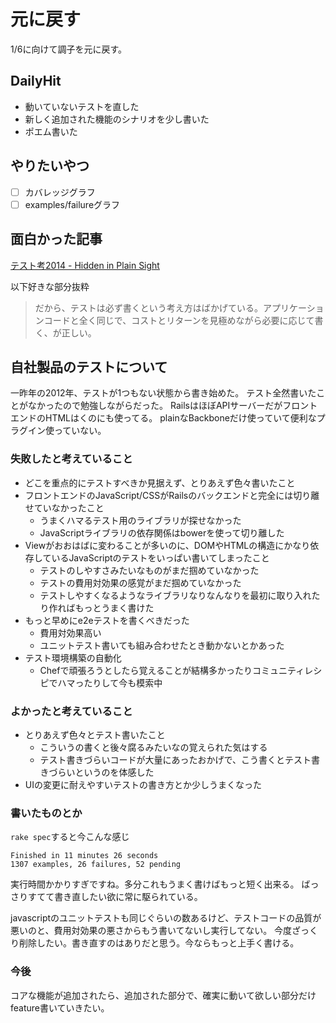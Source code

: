 # 元に戻す
1/6に向けて調子を元に戻す。

## DailyHit
- 動いていないテストを直した
- 新しく追加された機能のシナリオを少し書いた
- ポエム書いた

## やりたいやつ
- [ ] カバレッジグラフ
- [ ] examples/failureグラフ

## 面白かった記事
[テスト考2014 - Hidden in Plain Sight](http://kenn.hatenablog.com/entry/2014/01/03/095026)

以下好きな部分抜粋

> だから、テストは必ず書くという考え方はばかげている。アプリケーションコードと全く同じで、コストとリターンを見極めながら必要に応じて書く、が正しい。

## 自社製品のテストについて
一昨年の2012年、テストが1つもない状態から書き始めた。
テスト全然書いたことがなかったので勉強しながらだった。
RailsはほぼAPIサーバーだがフロントエンドのHTMLはくのにも使ってる。
plainなBackboneだけ使っていて便利なプラグイン使っていない。

### 失敗したと考えていること
- どこを重点的にテストすべきか見据えず、とりあえず色々書いたこと
- フロントエンドのJavaScript/CSSがRailsのバックエンドと完全には切り離せていなかったこと
  - うまくハマるテスト用のライブラリが探せなかった
  - JavaScriptライブラリの依存関係はbowerを使って切り離した
- Viewがおおはばに変わることが多いのに、DOMやHTMLの構造にかなり依存しているJavaScriptのテストをいっぱい書いてしまったこと
  - テストのしやすさみたいなものがまだ掴めていなかった
  - テストの費用対効果の感覚がまだ掴めていなかった
  - テストしやすくなるようなライブラリなりなんなりを最初に取り入れたり作ればもっとうまく書けた
- もっと早めにe2eテストを書くべきだった
  - 費用対効果高い
  - ユニットテスト書いても組み合わせたとき動かないとかあった
- テスト環境構築の自動化
  - Chefで頑張ろうとしたら覚えることが結構多かったりコミュニティレシピでハマったりして今も模索中

### よかったと考えていること
- とりあえず色々とテスト書いたこと
  - こういうの書くと後々腐るみたいなの覚えられた気はする
  - テスト書きづらいコードが大量にあったおかげで、こう書くとテスト書きづらいというのを体感した
- UIの変更に耐えやすいテストの書き方とか少しうまくなった


### 書いたものとか

`rake spec`すると今こんな感じ

```
Finished in 11 minutes 26 seconds
1307 examples, 26 failures, 52 pending
```

実行時間かかりすぎですね。多分これもうまく書けばもっと短く出来る。
ばっさりすてて書き直したい欲に常に駆られている。

javascriptのユニットテストも同じぐらいの数あるけど、テストコードの品質が悪いのと、費用対効果の悪さからもう書いてないし実行してない。
今度ざっくり削除したい。書き直すのはありだと思う。今ならもっと上手く書ける。


### 今後
コアな機能が追加されたら、追加された部分で、確実に動いて欲しい部分だけfeature書いていきたい。
